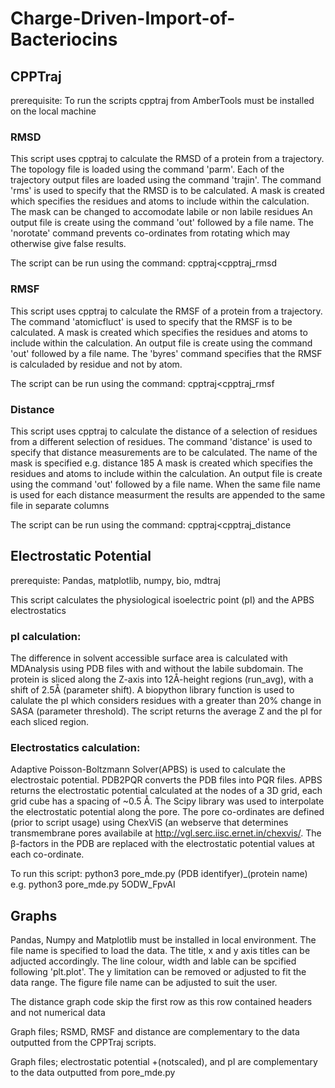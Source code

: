 # Charge-Driven-Import-of-Bacteriocins

## CPPTraj
prerequisite:
To run the scripts cpptraj from AmberTools must be installed on the local machine

### RMSD
This script uses cpptraj to calculate the RMSD of a protein from a trajectory. 
The topology file is loaded using the command 'parm'. 
Each of the trajectory output files are loaded using the command 'trajin'. 
The command 'rms' is used to specify that the RMSD is to be calculated. 
A mask is created which specifies the residues and atoms to include within the calculation.
The mask can be changed to accomodate labile or non labile residues
An output file is create using the command 'out' followed by a file name. 
The 'norotate' command prevents co-ordinates from rotating which may otherwise give false results.

The script can be run using the command:
cpptraj<cpptraj_rmsd 

### RMSF
This script uses cpptraj to calculate the RMSF of a protein from a trajectory. 
The command 'atomicfluct' is used to specify that the RMSF is to be calculated. 
A mask is created which specifies the residues and atoms to include within the calculation. 
An output file is create using the command 'out' followed by a file name. 
The 'byres' command specifies that the RMSF is calculaded by residue and not by atom.

The script can be run using the command:
cpptraj<cpptraj_rmsf

### Distance 
This script uses cpptraj to calculate the distance of a selection of residues from a different selection of residues. 
The command 'distance' is used to specify that distance measurements are to be calculated. 
The name of the mask is specified e.g. distance 185
A mask is created which specifies the residues and atoms to include within the calculation. 
An output file is create using the command 'out' followed by a file name. 
When the same file name is used for each distance measurment
the results are appended to the same file in separate columns 

The script can be run using the command:
cpptraj<cpptraj_distance

## Electrostatic Potential

prerequiste: 
Pandas, matplotlib, numpy, bio, mdtraj

This script calculates the physiological isoelectric point (pI) and the APBS electrostatics 
### pI calculation:
The difference in solvent accessible surface area is calculated with MDAnalysis using PDB files with and without the labile subdomain. 
The protein is sliced along the Z-axis into 12Å-height regions (run_avg), with a shift of 2.5Å (parameter shift). 
A biopython library function is used to calulate the pI which considers residues with a greater than 20% change in SASA (parameter threshold). 
The script returns the average Z and the pI for each sliced region. 

### Electrostatics calculation:
Adaptive Poisson-Boltzmann Solver(APBS) is used to calculate the electrostaic potential.
PDB2PQR converts the PDB files into PQR files.
APBS returns the electrostatic potential calculated at the nodes of a 3D grid,  each grid cube has a spacing of ~0.5 Å. 
The Scipy library was used to interpolate the electrostatic potential along the pore. 
The pore co-ordinates are defined (prior to script usage) using ChexViS (an webserve that determines transmembrane pores availabile at http://vgl.serc.iisc.ernet.in/chexvis/.
The β-factors in the PDB are replaced with the electrostatic potential values at each co-ordinate.  

To run this script:
python3 pore_mde.py (PDB identifyer)_(protein name)
e.g. python3 pore_mde.py 5ODW_FpvAI
 
## Graphs 

Pandas, Numpy and Matplotlib must be installed in local environment. 
The file name is specified to load the data.
The title, x and y axis titles can be adjucted accordingly. 
The line colour, width and lable can be spcified following 'plt.plot'.
The y limitation can be removed or adjusted to fit the data range. 
The figure file name can be adjusted to suit the user.

The distance graph code skip the first row as this row contained headers
and not numerical data

Graph files; RSMD, RMSF and distance are complementary to the data
outputted from the CPPTraj scripts.

Graph files; electrostatic potential +(notscaled), and pI are
complementary to the data outputted from pore_mde.py

